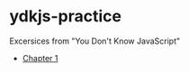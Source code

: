 # ydkjs-practice

Excersices from "You Don't Know JavaScript"

- [Chapter 1](https://github.com/getify/You-Dont-Know-JS/blob/master/up%20&%20going/ch1.md#practice)
